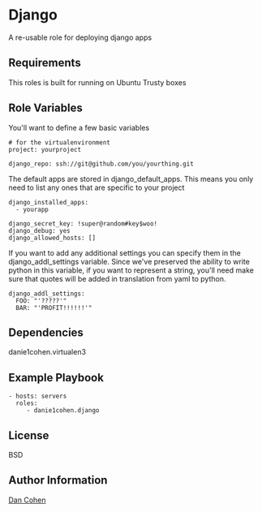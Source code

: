Django
=========

A re-usable role for deploying django apps

Requirements
------------
This roles is built for running on Ubuntu Trusty boxes




Role Variables
--------------

You'll want to define a few basic variables

    # for the virtualenvironment
    project: yourproject

    django_repo: ssh://git@github.com/you/yourthing.git

The default apps are stored in django_default_apps. This means you only need
to list any ones that are specific to your project

    django_installed_apps:
      - yourapp

    django_secret_key: !super@random#key$woo!
    django_debug: yes
    django_allowed_hosts: []

If you want to add any additional settings you can specify them in the
django_addl_settings variable.  Since we've preserved the ability to
write python in this variable, if you want to represent a string, you'll need
make sure that quotes will be added in translation from yaml to python.

    django_addl_settings:
      FOO: "'?????'"
      BAR: "'PROFIT!!!!!!'"

Dependencies
------------

danie1cohen.virtualen3

Example Playbook
----------------

    - hosts: servers
      roles:
         - danie1cohen.django

License
-------

BSD

Author Information
------------------

[Dan Cohen](www.dancohen.io)
